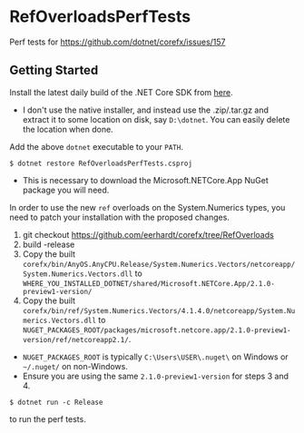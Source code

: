 # RefOverloadsPerfTests
Perf tests for https://github.com/dotnet/corefx/issues/157

## Getting Started

Install the latest daily build of the .NET Core SDK from [here](https://github.com/dotnet/cli#installers-and-binaries).
 - I don't use the native installer, and instead use the .zip/.tar.gz and extract it to some location on disk, say `D:\dotnet`. You can easily delete the location when done.

Add the above `dotnet` executable to your `PATH`.

`$ dotnet restore RefOverloadsPerfTests.csproj`
- This is necessary to download the Microsoft.NETCore.App NuGet package you will need.

In order to use the new `ref` overloads on the System.Numerics types, you need to patch your installation with the proposed changes.

1. git checkout https://github.com/eerhardt/corefx/tree/RefOverloads
2. build -release
3. Copy the built `corefx/bin/AnyOS.AnyCPU.Release/System.Numerics.Vectors/netcoreapp/System.Numerics.Vectors.dll` to `WHERE_YOU_INSTALLED_DOTNET/shared/Microsoft.NETCore.App/2.1.0-preview1-version/`
4. Copy the built `corefx/bin/ref/System.Numerics.Vectors/4.1.4.0/netcoreapp/System.Numerics.Vectors.dll` to `NUGET_PACKAGES_ROOT/packages/microsoft.netcore.app/2.1.0-preview1-version/ref/netcoreapp2.1/`.
 - `NUGET_PACKAGES_ROOT` is typically `C:\Users\USER\.nuget\` on Windows or `~/.nuget/` on non-Windows.
 - Ensure you are using the same `2.1.0-preview1-version` for steps 3 and 4.

 `$ dotnet run -c Release`

 to run the perf tests.
